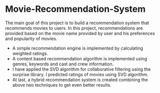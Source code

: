 # Movie-Recommendation-System

The main goal of this project is to build a recommendation system that recommends movies to users. In this project, recommendations are provided based on the movie name provided by user and his preferences and popularity of movies.

* A simple recommendation engine is implemented by calculating weighted ratings.
* A content based recommendation algorithm is implemented using genres, keywords and cast and crew information.
* I have applied the SVD algorithm for collaborative filtering using the surprise library. I predicted ratings of movies using SVD algorithm.
* At last, a hybrid recommendation system is created combining the above two techniques to get even better results.
